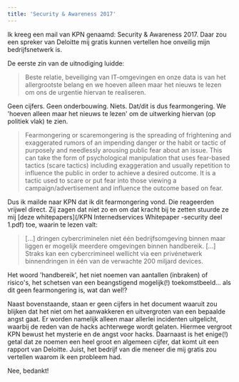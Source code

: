 ```yaml
---
title: 'Security & Awareness 2017'
---
```



Ik kreeg een mail van KPN genaamd: Security & Awareness 2017. Daar zou een spreker van Deloitte mij gratis kunnen vertellen hoe onveilig mijn bedrijfsnetwerk is.

De eerste zin van de uitnodiging luidde:

> Beste relatie, beveiliging van IT-omgevingen en onze data is van het allergrootste belang en we hoeven alleen maar het nieuws te lezen om ons de urgentie hiervan te realiseren.

Geen cijfers. Geen onderbouwing. Niets. Dat/dit is dus fearmongering. We 'hoeven alleen maar het nieuws te lezen' om de uitwerking hiervan (op politiek vlak) te zien.

> Fearmongering or scaremongering is the spreading of frightening and exaggerated rumors of an impending danger or the habit or tactic of purposely and needlessly arousing public fear about an issue. This can take the form of psychological manipulation that uses fear-based tactics (scare tactics) including exaggeration and usually repetition to influence the public in order to achieve a desired outcome. It is a tactic used to scare or put fear into those viewing a campaign/advertisement and influence the outcome based on fear.

Dus ik mailde naar KPN dat ik dit fearmongering vond. Die reageerden vrijwel direct. Zij zagen dat niet zo en om dat kracht bij te zetten stuurde ze mij [deze whitepapers](/KPN Internedservices Whitepaper -security deel 1.pdf) toe, waarin te lezen valt:

> […] dringen cybercriminelen niet &eacute;&eacute;n bedrijfsomgeving binnen maar liggen er mogelijk meerdere omgevingen binnen handbereik. […] Straks kan een cybercrimineel wellicht via een priv&eacute;netwerk binnendringen in &eacute;&eacute;n van de verwachte 200 miljard devices.

Het woord 'handbereik', het niet noemen van aantallen (inbraken) of risico's, het schetsen van een beangstigend mogelijk(!) toekomstbeeld… als dit geen fearmongering is, wat dan wel!?

Naast bovenstaande, staan er geen cijfers in het document waaruit zou blijken dat het niet om het aanwakkeren en uitvergroten van een bepaalde angst gaat. Er worden namelijk alleen maar allerlei incidenten uitgelicht, waarbij de reden van de hacks achterwege wordt gelaten. Hiermee vergroot KPN bewust het mysterie en de angst voor hacks. Daarnaast is het enige(!) getal dat ze noemen een heel groot en algemeen cijfer, dat komt uit een rapport van Deloitte. Juist, het bedrijf van die meneer die mij gratis zou vertellen waarom ik een probleem had.

Nee, bedankt!